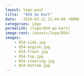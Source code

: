 ```yaml
---
layout: lego-post
title:  "854 Go Kart"
date:   2020-03-12 22:44:00 +0000
categories: Lego
permalink: /lego/854-go-kart/
image-root: /assets/lego/854/
images:
    - 854-side.jpg
    - 854-engine.jpg
    - 854-front.jpg
    - 854-top.jpg
    - 854-steering.jpg
    - 854-bottom.jpg
---
```


